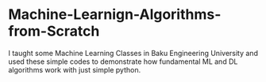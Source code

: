 # Machine-Learnign-Algorithms-from-Scratch
I taught some Machine Learning Classes in Baku Engineering University and used these simple codes to demonstrate how fundamental ML and DL algorithms work with just simple python.
